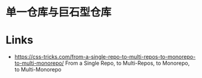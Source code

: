 # 单一仓库与巨石型仓库

# Links

- https://css-tricks.com/from-a-single-repo-to-multi-repos-to-monorepo-to-multi-monorepo/ From a Single Repo, to Multi-Repos, to Monorepo, to Multi-Monorepo
